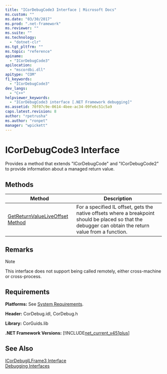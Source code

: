 ```yaml
---
title: "ICorDebugCode3 Interface | Microsoft Docs"
ms.custom: ""
ms.date: "03/30/2017"
ms.prod: ".net-framework"
ms.reviewer: ""
ms.suite: ""
ms.technology: 
  - "dotnet-clr"
ms.tgt_pltfrm: ""
ms.topic: "reference"
apiname: 
  - "ICorDebugCode3"
apilocation: 
  - "mscordbi.dll"
apitype: "COM"
f1_keywords: 
  - "ICorDebugCode3"
dev_langs: 
  - "C++"
helpviewer_keywords: 
  - "ICorDebugCode3 interface [.NET Framework debugging]"
ms.assetid: 70f07c9e-0614-4bee-ac34-09fe6c51c5a9
caps.latest.revision: 8
author: "rpetrusha"
ms.author: "ronpet"
manager: "wpickett"
---
```

# ICorDebugCode3 Interface
Provides a method that extends "ICorDebugCode" and "ICorDebugCode2" to provide information about a managed return value.  
  
## Methods  
  
|Method|Description|  
|------------|-----------------|  
|[GetReturnValueLiveOffset Method](../../../../docs/framework/unmanaged-api/debugging/icordebugcode3-getreturnvalueliveoffset-method.md)|For a specified IL offset, gets the native offsets where a breakpoint should be placed so that the debugger can obtain the return value from a function.|  
  
## Remarks  
  
> [!NOTE]
>  This interface does not support being called remotely, either cross-machine or cross-process.  
  
## Requirements  
 **Platforms:** See [System Requirements](../../../../docs/framework/get-started/system-requirements.md).  
  
 **Header:** CorDebug.idl, CorDebug.h  
  
 **Library:** CorGuids.lib  
  
 **.NET Framework Versions:** [!INCLUDE[net_current_v451plus](../../../../includes/net-current-v451plus-md.md)]  
  
## See Also  
    
    
    
 [ICorDebugILFrame3 Interface](../../../../docs/framework/unmanaged-api/debugging/icordebugilframe3-interface.md)   
 [Debugging Interfaces](../../../../docs/framework/unmanaged-api/debugging/debugging-interfaces.md)